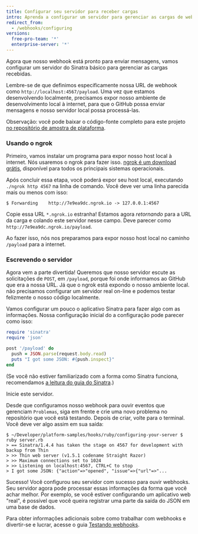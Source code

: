```yaml
---
title: Configurar seu servidor para receber cargas
intro: Aprenda a configurar um servidor para gerenciar as cargas de webhook recebidas.
redirect_from:
  - /webhooks/configuring
versions:
  free-pro-team: '*'
  enterprise-server: '*'
---
```




Agora que nosso webhook está pronto para enviar mensagens, vamos configurar um servidor do Sinatra básico para gerenciar as cargas recebidas.

Lembre-se de que definimos especificamente nossa URL de webhook como `http://localhost:4567/payload`. Uma vez que estamos desenvolvendo localmente, precisamos expor nosso ambiente de desenvolvimento local à internet, para que o GitHub possa enviar mensagens e nosso servidor local possa processá-las.

Observação: você pode baixar o código-fonte completo para este projeto [no repositório de amostra de plataforma][platform samples].

### Usando o ngrok

Primeiro, vamos instalar um programa para expor nosso host local à internet. Nós usaremos o ngrok para fazer isso. [ngrok é um download grátis](https://ngrok.com/download), disponível para todos os principais sistemas operacionais.

Após concluir essa etapa, você poderá expor seu host local, executando `./ngrok http 4567` na linha de comando. Você deve ver uma linha parecida mais ou menos com isso:

```shell
$ Forwarding    http://7e9ea9dc.ngrok.io -> 127.0.0.1:4567
```

Copie essa URL `*.ngrok.io` estranha! Estamos agora *retornando* para a URL da carga e colando este servidor nesse campo. Deve parecer como `http://7e9ea9dc.ngrok.io/payload`.

Ao fazer isso, nós nos preparamos para expor nosso host local no caminho `/payload` para a internet.

### Escrevendo o servidor

Agora vem a parte divertida! Queremos que nosso servidor escute as solicitações de `POST`, em `/payload`, porque foi onde informamos ao GitHub que era a nossa URL. Já que o ngrok está expondo o nosso ambiente local. não precisamos configurar um servidor real on-line e podemos testar felizmente o nosso código localmente.

Vamos configurar um pouco o aplicativo Sinatra para fazer algo com as informações. Nossa configuração inicial do a configuração pode parecer como isso:

``` ruby
require 'sinatra'
require 'json'

post '/payload' do
  push = JSON.parse(request.body.read)
  puts "I got some JSON: #{push.inspect}"
end
```

(Se você não estiver familiarizado com a forma como Sinatra funciona, recomendamos [a leitura do guia do Sinatra][Sinatra].)

Inicie este servidor.

Desde que configuramos nosso webhook para ouvir eventos que gerenciam `Problemas`, siga em frente e crie uma novo problema no repositório que você está testando. Depois de criar, volte para o terminal. Você deve ver algo assim em sua saída:

```shell
$ ~/Developer/platform-samples/hooks/ruby/configuring-your-server $ ruby server.rb
> == Sinatra/1.4.4 has taken the stage on 4567 for development with backup from Thin
> >> Thin web server (v1.5.1 codename Straight Razor)
> >> Maximum connections set to 1024
> >> Listening on localhost:4567, CTRL+C to stop
> I got some JSON: {"action"=>"opened", "issue"=>{"url"=>"...
```

Sucesso! Você configurou seu servidor com sucesso para ouvir webhooks. Seu servidor agora pode processar essas informações da forma que você achar melhor. Por exemplo, se você estiver configurando um aplicativo web "real", é possível que você queira registrar uma parte da saída do JSON em uma base de dados.

Para obter informações adicionais sobre como trabalhar com webhooks e divertir-se e lucrar, acesse o guia [Testando webhooks](/webhooks/testing).

[platform samples]: https://github.com/github/platform-samples/tree/master/hooks/ruby/configuring-your-server
[Sinatra]: http://www.sinatrarb.com/
